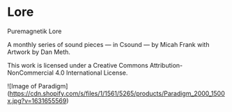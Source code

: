 # Lore
Puremagnetik Lore

A monthly series of sound pieces — in Csound — by Micah Frank with Artwork by Dan Meth.

This work is licensed under a Creative Commons Attribution-NonCommercial 4.0 International License.

![Image of Paradigm]
(https://cdn.shopify.com/s/files/1/1561/5265/products/Paradigm_2000_1500x.jpg?v=1631655569)
